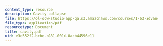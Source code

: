 ```yaml
---
content_type: resource
description: Cavity collapse
file: https://ol-ocw-studio-app-qa.s3.amazonaws.com/courses/1-63-advanced-fluid-dynamics-of-the-environment-fall-2002/e3e552f2bcbeb281001d0acb44596e11_cavity.pdf
file_type: application/pdf
resourcetype: Document
title: cavity.pdf
uid: e3e552f2-bcbe-b281-001d-0acb44596e11
---
```

